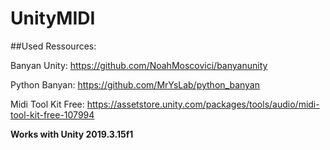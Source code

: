 # UnityMIDI

##Used Ressources:

Banyan Unity: https://github.com/NoahMoscovici/banyanunity

Python Banyan: https://github.com/MrYsLab/python_banyan

Midi Tool Kit Free: https://assetstore.unity.com/packages/tools/audio/midi-tool-kit-free-107994

**Works with Unity 2019.3.15f1**
